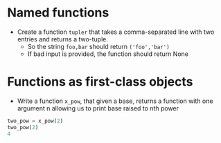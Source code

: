# Named functions
* Create a function `tupler` that takes a comma-separated line with two entries and returns a two-tuple.
     * So the string `foo,bar` should return `('foo','bar')`
     * If bad input is provided, the function should return None

# Functions as first-class objects
* Write a function `x_pow`, that given a base, returns a function with one argument n allowing us to print base raised to nth power
```python
two_pow = x_pow(2)
two_pow(2)
4
```

